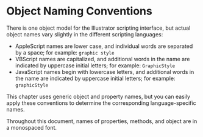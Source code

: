 <a id="objectmodel-objectnamingconventions"></a>

# Object Naming Conventions

There is one object model for the Illustrator scripting interface, but actual object names vary slightly in the different scripting languages:

- AppleScript names are lower case, and individual words are separated by a space; for example: `graphic style`
- VBScript names are capitalized, and additional words in the name are indicated by uppercase initial letters; for example: `GraphicStyle`
- JavaScript names begin with lowercase letters, and additional words in the name are indicated by uppercase initial letters; for example: `graphicStyle`

This chapter uses generic object and property names, but you can easily apply these conventions to determine the corresponding language-specific names.

Throughout this document, names of properties, methods, and object are in a monospaced font.
